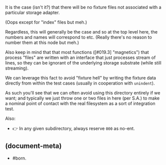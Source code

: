 It is the case (isn't it?) that there will be no fixture files not associated
with a particular storage adapter.

(Oops except for "index" files but meh.)

Regardless, this will generally be the case and so at the top level here,
the numbers and names will correspond to etc. (Really there's no reason
to number them at this node but meh.)

Also keep in mind that that most functions ([#019.3] "magnetics") that process "files"
are written with an interface that just processes stream of lines, so they
can be ignorant of the underlying storage substrate (while still streaming).

We can leverage this fact to avoid "fixture hell" by writing the fixture
data directly from within the test cases (usually in cooperation with
`unindent`).

As such you'll see that we can often avoid using this directory entirely
if we want; and typically we just throw one or two files in here (per S.A.)
to make a nominal point of contact with the real filesystem as a sort of
integration test.


Also:

  - 👉 In any given subdirectory, always reserve `000` as no-ent.




## (document-meta)

  - #born.

